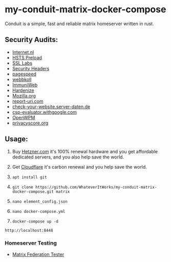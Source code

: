 # my-conduit-matrix-docker-compose
Conduit is a simple, fast and reliable matrix homeserver written in rust.

## Security Audits:

- [Internet.nl](https://internet.nl/site/matrix.whateveritworks.org/2060148/)
- [HSTS Preload](https://hstspreload.org/)
- [SSL Labs](https://www.ssllabs.com/ssltest/analyze.html?d=matrix.whateveritworks.org)
- [Security Headers](https://securityheaders.com/?q=matrix.whateveritworks.org&hide=on&followRedirects=on)
- [pagespeed](https://pagespeed.web.dev/)
- [webbkoll](https://webbkoll.dataskydd.net/en)
- [ImmuniWeb](https://www.immuniweb.com/ssl/matrix.whateveritworks.org)
- [Hardenize](https://www.hardenize.com/report/matrix.whateveritworks.org/1686343966)
- [Mozilla.org](https://observatory.mozilla.org/)
- [report-uri.com](https://report-uri.com/home/tools)
- [check-your-website.server-daten.de](https://check-your-website.server-daten.de/?q=matrix.whateveritworks.org)
- [csp-evaluator.withgoogle.com](https://csp-evaluator.withgoogle.com/)
- [OpenWPM](https://github.com/openwpm/OpenWPM)
- [privacyscore.org](https://privacyscore.org)

## Usage:

1. Buy [Hetzner.com](https://hetzner.com) it's 100% renewal hardware and you get affordable dedicated servers, and you also help save the world.

2. Get [Cloudflare](https://cloudflare.com) it's carbon renewal and you help save the world.

3. ```apt install git```

4. ```git clone https://github.com/WhateverItWorks/my-conduit-matrix-docker-compose.git matrix```

5. ```nano element_config.json```

6. ```nano docker-compose.yml```

7. ```docker-compose up -d```

```http://localhost:8448```

### Homeserver Testing

- [Matrix Federation Tester](https://federationtester.matrix.org/#matrix.whateveritworks.org)

